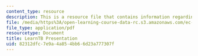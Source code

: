 ```yaml
---
content_type: resource
description: This is a resource file that contains information regarding learnTB.
file: /media/https%3A/open-learning-course-data-rc.s3.amazonaws.com/ec-715-d-lab-disseminating-innovations-for-the-common-good-spring-2007/82312dfc7e9a4a854bb66d23a777307f_MITEC_715S07_learntb_pre.pdf
file_type: application/pdf
resourcetype: Document
title: LearnTB Presentation
uid: 82312dfc-7e9a-4a85-4bb6-6d23a777307f
---
```

